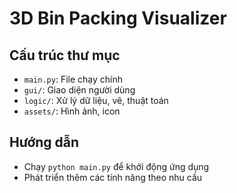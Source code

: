 # 3D Bin Packing Visualizer

## Cấu trúc thư mục

- `main.py`: File chạy chính
- `gui/`: Giao diện người dùng
- `logic/`: Xử lý dữ liệu, vẽ, thuật toán
- `assets/`: Hình ảnh, icon

## Hướng dẫn

- Chạy `python main.py` để khởi động ứng dụng
- Phát triển thêm các tính năng theo nhu cầu
